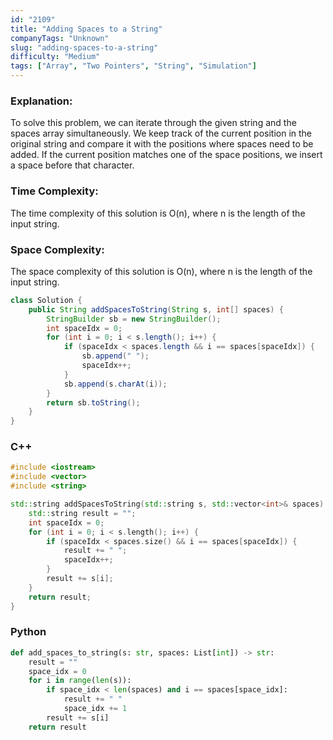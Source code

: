```yaml
---
id: "2109"
title: "Adding Spaces to a String"
companyTags: "Unknown"
slug: "adding-spaces-to-a-string"
difficulty: "Medium"
tags: ["Array", "Two Pointers", "String", "Simulation"]
---
```


### Explanation:
To solve this problem, we can iterate through the given string and the spaces array simultaneously. We keep track of the current position in the original string and compare it with the positions where spaces need to be added. If the current position matches one of the space positions, we insert a space before that character.

### Time Complexity:
The time complexity of this solution is O(n), where n is the length of the input string.

### Space Complexity:
The space complexity of this solution is O(n), where n is the length of the input string.

```java
class Solution {
    public String addSpacesToString(String s, int[] spaces) {
        StringBuilder sb = new StringBuilder();
        int spaceIdx = 0;
        for (int i = 0; i < s.length(); i++) {
            if (spaceIdx < spaces.length && i == spaces[spaceIdx]) {
                sb.append(" ");
                spaceIdx++;
            }
            sb.append(s.charAt(i));
        }
        return sb.toString();
    }
}
```

### C++
```cpp
#include <iostream>
#include <vector>
#include <string>

std::string addSpacesToString(std::string s, std::vector<int>& spaces) {
    std::string result = "";
    int spaceIdx = 0;
    for (int i = 0; i < s.length(); i++) {
        if (spaceIdx < spaces.size() && i == spaces[spaceIdx]) {
            result += " ";
            spaceIdx++;
        }
        result += s[i];
    }
    return result;
}
```

### Python
```python
def add_spaces_to_string(s: str, spaces: List[int]) -> str:
    result = ""
    space_idx = 0
    for i in range(len(s)):
        if space_idx < len(spaces) and i == spaces[space_idx]:
            result += " "
            space_idx += 1
        result += s[i]
    return result
```
